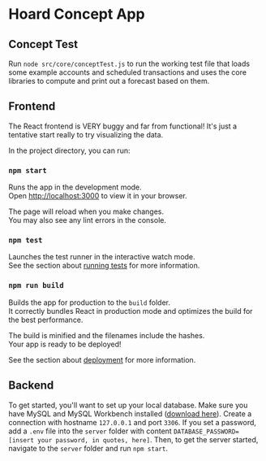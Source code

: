 # Hoard Concept App



## Concept Test

Run `node src/core/conceptTest.js` to run the working test file that loads some example accounts and scheduled transactions and uses the core libraries to compute and print out a forecast based on them.


## Frontend

The React frontend is VERY buggy and far from functional! It's just a tentative start really to try visualizing the data.

In the project directory, you can run:

### `npm start`

Runs the app in the development mode.\
Open [http://localhost:3000](http://localhost:3000) to view it in your browser.

The page will reload when you make changes.\
You may also see any lint errors in the console.

### `npm test`

Launches the test runner in the interactive watch mode.\
See the section about [running tests](https://facebook.github.io/create-react-app/docs/running-tests) for more information.

### `npm run build`

Builds the app for production to the `build` folder.\
It correctly bundles React in production mode and optimizes the build for the best performance.

The build is minified and the filenames include the hashes.\
Your app is ready to be deployed!

See the section about [deployment](https://facebook.github.io/create-react-app/docs/deployment) for more information.

## Backend
To get started, you'll want to set up your local database. Make sure you have MySQL and MySQL Workbench installed ([download here](https://dev.mysql.com/downloads/)). Create a connection with hostname `127.0.0.1` and port `3306`. If you set a password, add a `.env` file into the `server` folder with content `DATABASE_PASSWORD=[insert your password, in quotes, here]`. Then, to get the server started, navigate to the `server` folder and run `npm start`.
